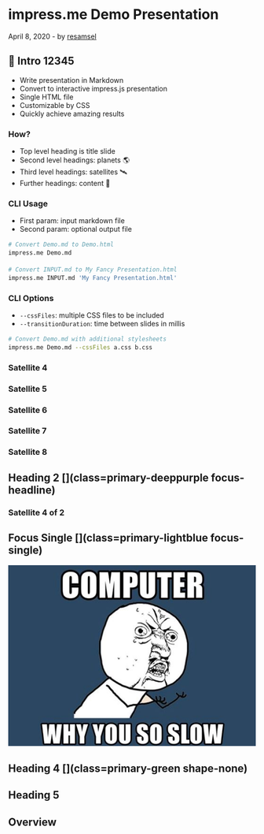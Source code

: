 impress.me Demo Presentation
====================================

April 8, 2020 - by [resamsel](https://github.com/resamsel)

## 🧭 Intro 12345 [](class=primary-red)

* Write presentation in Markdown
* Convert to interactive impress.js presentation
* Single HTML file
* Customizable by CSS
* Quickly achieve amazing results

### How?

* Top level heading is title slide
* Second level headings: planets 🌎
* Third level headings: satellites 🛰️
* Further headings: content 📖

### CLI Usage

* First param: input markdown file
* Second param: optional output file

```bash
# Convert Demo.md to Demo.html
impress.me Demo.md

# Convert INPUT.md to My Fancy Presentation.html
impress.me INPUT.md 'My Fancy Presentation.html'
```

### CLI Options

* `--cssFiles`: multiple CSS files to be included
* `--transitionDuration`: time between slides in millis

```bash
# Convert Demo.md with additional stylesheets
impress.me Demo.md --cssFiles a.css b.css
```

### Satellite 4

### Satellite 5

### Satellite 6

### Satellite 7

### Satellite 8

## Heading 2 [](class=primary-deeppurple focus-headline)

### Satellite 4 of 2 [](class=focus-headline)

## Focus Single [](class=primary-lightblue focus-single)
![Why you so slow][y-slow]

## Heading 4 [](class=primary-green shape-none)

## Heading 5 [](class=primary-amber)

## Overview [](class=overview)

[logo]: https://github.com/adam-p/markdown-here/raw/master/src/common/images/icon48.png "Logo Title Text 2"
[demo-presentation]: images/demo-presentation.png "Demo Presentation"
[y-slow]: y-slow.jpg "Why you so slow"
[link]: http://www.reddit.com
